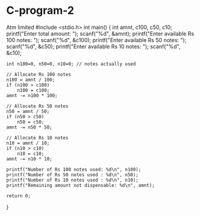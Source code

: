 # C-program-2
Atm limited
#include <stdio.h>
int main()
{
    int amnt, c100, c50, c10;
    printf("Enter total amount: ");
    scanf("%d", &amnt);
    printf("Enter available Rs 100 notes: ");
    scanf("%d", &c100);
    printf("Enter available Rs 50 notes: ");
    scanf("%d", &c50);
    printf("Enter available Rs 10 notes: ");
    scanf("%d", &c10);

    int n100=0, n50=0, n10=0; // notes actually used

    // Allocate Rs 100 notes
    n100 = amnt / 100;
    if (n100 > c100)
        n100 = c100;
    amnt -= n100 * 100;

    // Allocate Rs 50 notes
    n50 = amnt / 50;
    if (n50 > c50)
        n50 = c50;
    amnt -= n50 * 50;

    // Allocate Rs 10 notes
    n10 = amnt / 10;
    if (n10 > c10)
        n10 = c10;
    amnt -= n10 * 10;

    printf("Number of Rs 100 notes used: %d\n", n100);
    printf("Number of Rs 50 notes used : %d\n", n50);
    printf("Number of Rs 10 notes used : %d\n", n10);
    printf("Remaining amount not dispensable: %d\n", amnt);

    return 0;
}
